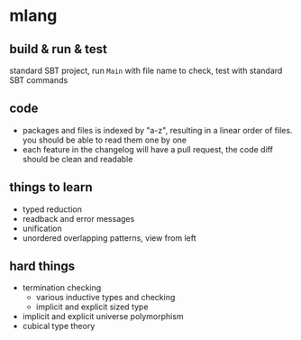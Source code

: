 
# mlang

## build & run & test

standard SBT project, run `Main` with file name to check, test with standard SBT commands

## code

* packages and files is indexed by "a-z", resulting in a linear order of files. you 
should be able to read them one by one
* each feature in the changelog will have a pull request, the code diff should be clean and readable

## things to learn

* typed reduction
* readback and error messages
* unification
* unordered overlapping patterns, view from left

## hard things

* termination checking
  * various inductive types and checking
  * implicit and explicit sized type
* implicit and explicit universe polymorphism
* cubical type theory


